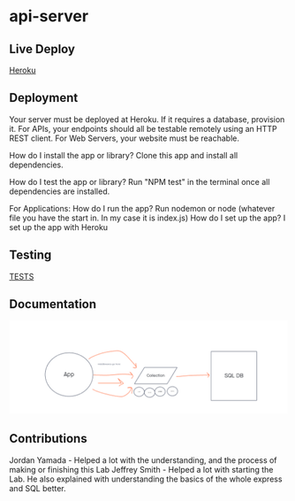 # api-server

## Live Deploy
[Heroku](https://alfredo-api-server.herokuapp.com/)

## Deployment

Your server must be deployed at Heroku.
If it requires a database, provision it.
For APIs, your endpoints should all be testable remotely using an HTTP REST client.
For Web Servers, your website must be reachable.

How do I install the app or library? Clone this app and install all dependencies.

How do I test the app or library? Run "NPM test" in the terminal once all dependencies are installed.

For Applications: How do I run the app? Run nodemon or node (whatever file you have the start in. In my case it is index.js) How do I set up the app? I set up the app with Heroku

## Testing
[TESTS](./__tests__)

## Documentation
![](Images/Lab-04.png)

## Contributions
Jordan Yamada - Helped a lot with the understanding, and the process of making or finishing this Lab
Jeffrey Smith - Helped a lot with starting the Lab. He also explained with understanding the basics of the whole express and SQL better.
